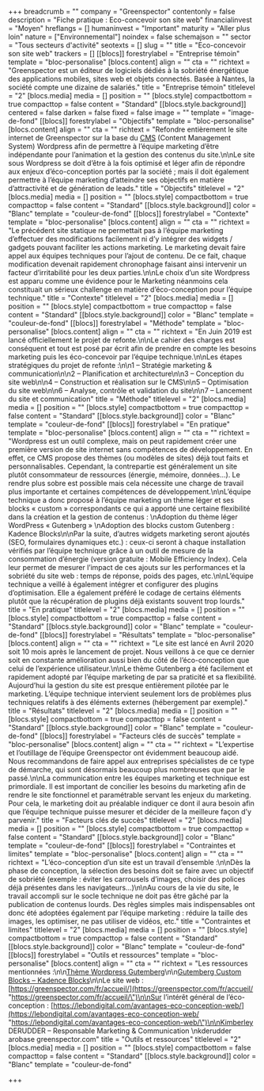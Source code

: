 +++
breadcrumb = ""
company = "Greenspector"
contentonly = false
description = "Fiche pratique : Eco-concevoir son site web"
financialinvest = "Moyen"
hreflangs = []
humaninvest = "Important"
maturity = "Aller plus loin"
nature = ["Environnemental"]
noindex = false
schemajson = ""
sector = "Tous secteurs d'activité"
seotexts = []
slug = ""
title = "Eco-concevoir son site web"
trackers = []
[[blocs]]
forestrylabel = "Entreprise témoin"
template = "bloc-personalise"
[blocs.content]
align = ""
cta = ""
richtext = "Greenspector est un éditeur de logiciels dédiés à la sobriété énergétique des applications mobiles, sites web et objets connectés. Basée à Nantes, la société compte une dizaine de salariés."
title = "Entreprise témoin"
titlelevel = "2"
[blocs.media]
media = []
position = ""
[blocs.style]
compactbottom = true
compacttop = false
content = "Standard"
[[blocs.style.background]]
centered = false
darken = false
fixed = false
image = ""
template = "image-de-fond"
[[blocs]]
forestrylabel = "Objectifs"
template = "bloc-personalise"
[blocs.content]
align = ""
cta = ""
richtext = "Refondre entièrement le site internet de Greenspector sur la base du [CMS](http://glossaire.infowebmaster.fr/cms/) (Content Management System) Wordpress afin de permettre à l’équipe marketing d’être indépendante pour l’animation et la gestion des contenus du site.\n\nLe site sous Wordpress se doit d’être à la fois optimisé et léger afin de répondre aux enjeux d’éco-conception portés par la société ; mais il doit également permettre à l’équipe marketing d’atteindre ses objectifs en matière d’attractivité et de génération de leads."
title = "Objectifs"
titlelevel = "2"
[blocs.media]
media = []
position = ""
[blocs.style]
compactbottom = true
compacttop = false
content = "Standard"
[[blocs.style.background]]
color = "Blanc"
template = "couleur-de-fond"
[[blocs]]
forestrylabel = "Contexte"
template = "bloc-personalise"
[blocs.content]
align = ""
cta = ""
richtext = "Le précédent site statique ne permettait pas à l’équipe marketing d’effectuer des modifications facilement ni d’y intégrer des widgets / gadgets pouvant faciliter les actions marketing. Le marketing devait faire appel aux équipes techniques pour l’ajout de contenu. De ce fait, chaque modification devenait rapidement chronophage faisant ainsi intervenir un facteur d’irritabilité pour les deux parties.\n\nLe choix d’un site Wordpress est apparu comme une évidence pour le Marketing néanmoins cela constituait un sérieux challenge en matière d’éco-conception pour l’équipe technique."
title = "Contexte"
titlelevel = "2"
[blocs.media]
media = []
position = ""
[blocs.style]
compactbottom = true
compacttop = false
content = "Standard"
[[blocs.style.background]]
color = "Blanc"
template = "couleur-de-fond"
[[blocs]]
forestrylabel = "Méthode"
template = "bloc-personalise"
[blocs.content]
align = ""
cta = ""
richtext = "En Juin 2019 est lancé officiellement le projet de refonte.\n\nLe cahier des charges est conséquent et tout est posé par écrit afin de prendre en compte les besoins marketing puis les éco-concevoir par l’équipe technique.\n\nLes étapes stratégiques du projet de refonte :\n\n1 – Stratégie marketing & communication\n\n2 – Planification et architecture\n\n3 – Conception du site web\n\n4 – Construction et réalisation sur le CMS\n\n5 – Optimisation du site web\n\n6 – Analyse, contrôle et validation du site\n\n7 – Lancement du site et communication"
title = "Méthode"
titlelevel = "2"
[blocs.media]
media = []
position = ""
[blocs.style]
compactbottom = true
compacttop = false
content = "Standard"
[[blocs.style.background]]
color = "Blanc"
template = "couleur-de-fond"
[[blocs]]
forestrylabel = "En pratique"
template = "bloc-personalise"
[blocs.content]
align = ""
cta = ""
richtext = "Wordpress est un outil complexe, mais on peut rapidement créer une première version de site internet sans compétences de développement. En effet, ce CMS propose des thèmes (ou modèles de sites) déjà tout faits et personnalisables. Cependant, la contrepartie est généralement un site plutôt consommateur de ressources (énergie, mémoire, données…). Le rendre plus sobre est possible mais cela nécessite une charge de travail plus importante et certaines compétences de développement.\n\nL’équipe technique a donc proposé à l’équipe marketing un thème léger et ses blocks « custom » correspondants ce qui a apporté une certaine flexibilité dans la création et la gestion de contenus :  \nAdoption du thème léger WordPress « Gutenberg »  \nAdoption des blocks custom Gutenberg : Kadence Blocks\n\nPar la suite, d’autres widgets marketing seront ajoutés (SEO, formulaires dynamiques etc.) : ceux-ci seront à chaque installation vérifiés par l’équipe technique grâce à un outil de mesure de la consommation d’énergie (version gratuite : Mobile Efficiency Index). Cela leur permet de mesurer l’impact de ces ajouts sur les performances et la sobriété du site web : temps de réponse, poids des pages, etc.\n\nL’équipe technique a veillé à également intégrer et configurer des plugins d’optimisation. Elle a également préféré le codage de certains éléments plutôt que la récupération de plugins déjà existants souvent trop lourds."
title = "En pratique"
titlelevel = "2"
[blocs.media]
media = []
position = ""
[blocs.style]
compactbottom = true
compacttop = false
content = "Standard"
[[blocs.style.background]]
color = "Blanc"
template = "couleur-de-fond"
[[blocs]]
forestrylabel = "Résultats"
template = "bloc-personalise"
[blocs.content]
align = ""
cta = ""
richtext = "Le site est lancé en Avril 2020 soit 10 mois après le lancement de projet. Nous veillons à ce que ce dernier soit en constante amélioration aussi bien du côté de l’éco-conception que celui de l’expérience utilisateur.\n\nLe thème Gutenberg a été facilement et rapidement adopté par l’équipe marketing de par sa praticité et sa flexibilité. Aujourd’hui la gestion du site est presque entièrement pilotée par le marketing. L’équipe technique intervient seulement lors de problèmes plus techniques relatifs à des éléments externes (hébergement par exemple)."
title = "Résultats"
titlelevel = "2"
[blocs.media]
media = []
position = ""
[blocs.style]
compactbottom = true
compacttop = false
content = "Standard"
[[blocs.style.background]]
color = "Blanc"
template = "couleur-de-fond"
[[blocs]]
forestrylabel = "Facteurs clés de succès"
template = "bloc-personalise"
[blocs.content]
align = ""
cta = ""
richtext = "L’expertise et l’outillage de l’équipe Greenspector ont évidemment beaucoup aidé. Nous recommandons de faire appel aux entreprises spécialistes de ce type de démarche, qui sont désormais beaucoup plus nombreuses que par le passé.\n\nLa communication entre les équipes marketing et technique est primordiale. Il est important de concilier les besoins du marketing afin de rendre le site fonctionnel et paramétrable servant les enjeux du marketing. Pour cela, le marketing doit au préalable indiquer ce dont il aura besoin afin que l’équipe technique puisse mesurer et décider de la meilleure façon d’y parvenir."
title = "Facteurs clés de succès"
titlelevel = "2"
[blocs.media]
media = []
position = ""
[blocs.style]
compactbottom = true
compacttop = false
content = "Standard"
[[blocs.style.background]]
color = "Blanc"
template = "couleur-de-fond"
[[blocs]]
forestrylabel = "Contraintes et limites"
template = "bloc-personalise"
[blocs.content]
align = ""
cta = ""
richtext = "L’éco-conception d’un site est un travail d’ensemble :\n\nDès la phase de conception, la sélection des besoins doit se faire avec un objectif de sobriété (exemple : éviter les carrousels d’images, choisir des polices déjà présentes dans les navigateurs…)\n\nAu cours de la vie du site, le travail accompli sur le socle technique ne doit pas être gâché par la publication de contenus lourds. Des règles simples mais indispensables ont donc été adoptées également par l’équipe marketing : réduire la taille des images, les optimiser, ne pas utiliser de vidéos, etc."
title = "Contraintes et limites"
titlelevel = "2"
[blocs.media]
media = []
position = ""
[blocs.style]
compactbottom = true
compacttop = false
content = "Standard"
[[blocs.style.background]]
color = "Blanc"
template = "couleur-de-fond"
[[blocs]]
forestrylabel = "Outils et ressources"
template = "bloc-personalise"
[blocs.content]
align = ""
cta = ""
richtext = "Les ressources mentionnées :\n\n[Thème Wordpress Gutemberg](https://fr.wordpress.org/gutenberg/)\n\n[Gutemberg Custom Blocks – Kadence Blocks](https://wordpress.org/plugins/kadence-blocks/)\n\nLe site web :[ ](https://greenspector.com/fr/accueil/)[https://greenspector.com/fr/accueil/](https://greenspector.com/fr/accueil/ \"https://greenspector.com/fr/accueil/\")\n\nSur l’intérêt général de l’éco-conception : [https://lebondigital.com/avantages-eco-conception-web/](https://lebondigital.com/avantages-eco-conception-web/ \"https://lebondigital.com/avantages-eco-conception-web/\")\n\nKimberley DERUDDER – Responsable Marketing & Communication  \nkderudder arobase greenspector.com"
title = "Outils et ressources"
titlelevel = "2"
[blocs.media]
media = []
position = ""
[blocs.style]
compactbottom = false
compacttop = false
content = "Standard"
[[blocs.style.background]]
color = "Blanc"
template = "couleur-de-fond"

+++

